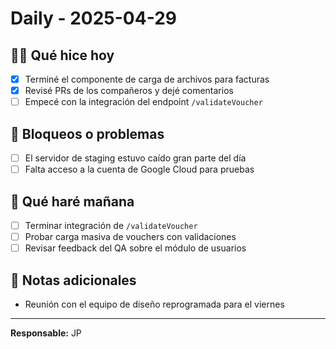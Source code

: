 # Daily - 2025-04-29

## 👨‍💻 Qué hice hoy

- [x] Terminé el componente de carga de archivos para facturas
- [x] Revisé PRs de los compañeros y dejé comentarios
- [ ] Empecé con la integración del endpoint `/validateVoucher`

## 🧱 Bloqueos o problemas

- [ ] El servidor de staging estuvo caído gran parte del día
- [ ] Falta acceso a la cuenta de Google Cloud para pruebas

## 📌 Qué haré mañana

- [ ] Terminar integración de `/validateVoucher`
- [ ] Probar carga masiva de vouchers con validaciones
- [ ] Revisar feedback del QA sobre el módulo de usuarios

## 💬 Notas adicionales

- Reunión con el equipo de diseño reprogramada para el viernes

---

**Responsable:** JP
